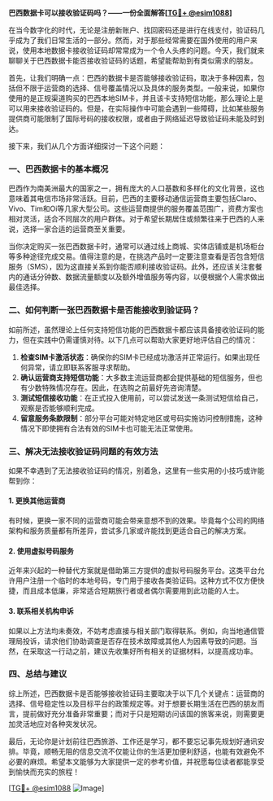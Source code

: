 **巴西数据卡可以接收验证码吗？——一份全面解答[[TG💪+ @esim1088](https://t.me/s/esim1088)]**

在当今数字化的时代，无论是注册新账户、找回密码还是进行在线支付，验证码几乎成为了我们日常生活的一部分。然而，对于那些经常需要在国外使用的用户来说，使用本地数据卡接收验证码却常常成为一个令人头疼的问题。今天，我们就来聊聊关于巴西数据卡能否接收验证码的话题，希望能帮助到有类似需求的朋友。

首先，让我们明确一点：巴西的数据卡是否能够接收验证码，取决于多种因素，包括但不限于运营商的选择、信号覆盖情况以及具体的服务类型。一般来说，如果你使用的是正规渠道购买的巴西本地SIM卡，并且该卡支持短信功能，那么理论上是可以用来接收验证码的。但是，在实际操作中可能会遇到一些障碍，比如某些服务提供商可能限制了国际号码的接收权限，或者由于网络延迟导致验证码未能及时到达。

接下来，我们从几个方面详细探讨一下这个问题：

### 一、巴西数据卡的基本概况

巴西作为南美洲最大的国家之一，拥有庞大的人口基数和多样化的文化背景，这也意味着其电信市场非常活跃。目前，巴西的主要移动通信运营商主要包括Claro、Vivo、Tim和Oi等几家大型公司。这些运营商提供的服务覆盖范围广，资费方案也相对灵活，适合不同层次的用户群体。对于希望长期居住或频繁往来于巴西的人来说，选择一家合适的运营商至关重要。

当你决定购买一张巴西数据卡时，通常可以通过线上商城、实体店铺或是机场柜台等多种途径完成交易。值得注意的是，在挑选产品时一定要注意查看是否包含短信服务（SMS），因为这直接关系到你能否顺利接收验证码。此外，还应该关注套餐内的通话分钟数、数据流量额度以及额外增值服务等内容，以便根据个人需求做出最佳选择。

### 二、如何判断一张巴西数据卡是否能接收到验证码？

如前所述，虽然理论上任何支持短信功能的巴西数据卡都应该具备接收验证码的能力，但在实践中仍需谨慎对待。以下几点可以帮助大家更好地评估自己的情况：

1. **检查SIM卡激活状态**：确保你的SIM卡已经成功激活并正常运行。如果出现任何异常，请立即联系客服寻求帮助。
2. **确认运营商支持短信功能**：大多数主流运营商都会提供基础的短信服务，但也有少数特殊情况存在。因此，在选购之前最好先咨询清楚。
3. **测试短信接收功能**：在正式投入使用前，可以尝试发送一条测试短信给自己，观察是否能够顺利完成。
4. **留意服务条款限制**：部分平台可能对特定地区或号码实施访问控制措施，这种情况下即使拥有合法有效的SIM卡也可能无法正常使用。

### 三、解决无法接收验证码问题的有效方法

如果不幸遇到了无法接收验证码的情况，别着急，这里有一些实用的小技巧或许能帮到你：

#### 1. 更换其他运营商
有时候，更换一家不同的运营商可能会带来意想不到的效果。毕竟每个公司的网络架构和服务质量都有所差异，尝试多几家或许能找到更适合自己的解决方案。

#### 2. 使用虚拟号码服务
近年来兴起的一种替代方案就是借助第三方提供的虚拟号码服务平台。这类平台允许用户注册一个临时的本地号码，专门用于接收各类验证码。这种方式不仅方便快捷，而且成本低廉，非常适合短期旅行者或者偶尔需要用到此功能的人士。

#### 3. 联系相关机构申诉
如果以上方法均未奏效，不妨考虑直接与相关部门取得联系。例如，向当地通信管理局投诉，请求他们协助调查是否存在技术故障或其他人为因素导致的问题。当然，在采取这一行动之前，建议先收集好所有相关的证据材料，以提高成功率。

### 四、总结与建议

综上所述，巴西数据卡是否能够接收验证码主要取决于以下几个关键点：运营商的选择、信号稳定性以及目标平台的政策规定等。对于想要长期生活在巴西的朋友而言，提前做好充分准备非常重要；而对于只是短期访问该国的旅客来说，则需要更加灵活地应对各种突发状况。

最后，无论你是计划前往巴西旅游、工作还是学习，都不要忘记事先规划好通讯安排。毕竟，顺畅无阻的信息交流不仅能让你的生活更加便利舒适，也能有效避免不必要的麻烦。希望本文能够为大家提供一定的参考价值，并祝愿每位读者都能享受到愉快而充实的旅程！

[[TG💪+ @esim1088](https://t.me/s/esim1088) ![Image](https://i.postimg.cc/4NQfJmqS/Snipaste-2025-05-13-00-14-12.png)]